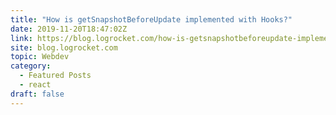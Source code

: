 ```yaml
---
title: "How is getSnapshotBeforeUpdate implemented with Hooks?"
date: 2019-11-20T18:47:02Z
link: https://blog.logrocket.com/how-is-getsnapshotbeforeupdate-implemented-with-hooks/?utm_medium=RSS&utm_source=hune
site: blog.logrocket.com
topic: Webdev
category:
  - Featured Posts
  - react
draft: false
---
```

